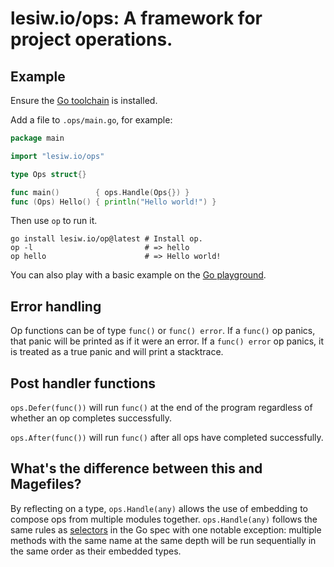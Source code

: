 # lesiw.io/ops: A framework for project operations.

## Example

Ensure the [Go toolchain][go] is installed.

Add a file to `.ops/main.go`, for example:

```go
package main

import "lesiw.io/ops"

type Ops struct{}

func main()        { ops.Handle(Ops{}) }
func (Ops) Hello() { println("Hello world!") }
```

Then use `op` to run it.

```shell
go install lesiw.io/op@latest # Install op.
op -l                         # => hello
op hello                      # => Hello world!
```

You can also play with a basic example on the [Go playground][play].

## Error handling

Op functions can be of type `func()` or `func() error`. If a `func()` op panics,
that panic will be printed as if it were an error. If a `func() error` op
panics, it is treated as a true panic and will print a stacktrace.

## Post handler functions

`ops.Defer(func())` will run `func()` at the end of the program regardless of
whether an op completes successfully.

`ops.After(func())` will run `func()` after all ops have completed successfully.

## What's the difference between this and Magefiles?

By reflecting on a type, `ops.Handle(any)` allows the use of embedding to
compose ops from multiple modules together. `ops.Handle(any)` follows the same
rules as [selectors][selectors] in the Go spec with one notable exception:
multiple methods with the same name at the same depth will be run sequentially
in the same order as their embedded types.

[go]: https://go.dev/doc/install
[play]: https://go.dev/play/p/YcUCt5RLoPR
[selectors]: https://go.dev/ref/spec#Selectors
